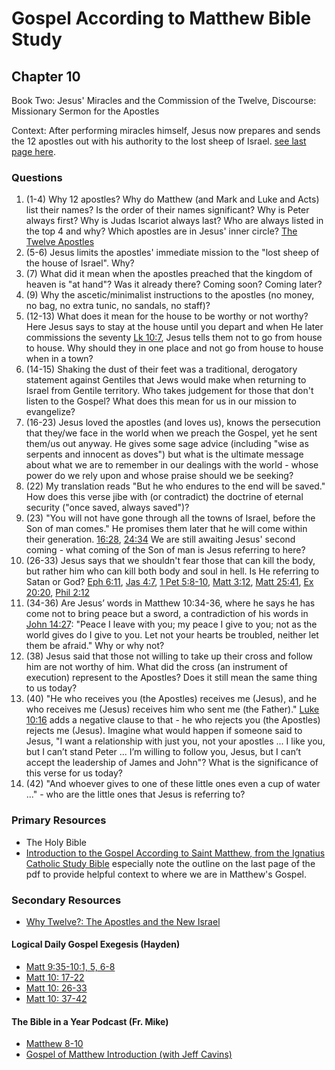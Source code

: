 # Gospel According to Matthew Bible Study

## Chapter 10

Book Two: Jesus' Miracles and the Commission of the Twelve, Discourse: Missionary Sermon for the Apostles

Context: After performing miracles himself, Jesus now prepares and sends the 12 apostles out with his authority to the lost sheep of Israel. [see last page here](https://drive.google.com/file/d/1IbrAF5TRJj90vyF3-0E3qVN-1Fx6pDYB/view?usp=drive_link). 

### Questions

1. (1-4) Why 12 apostles? Why do Matthew (and Mark and Luke and Acts) list their names? Is the order of their names significant? Why is Peter always first? Why is Judas Iscariot always last? Who are always listed in the top 4 and why? Which apostles are in Jesus' inner circle? [The Twelve Apostles](https://drive.google.com/file/d/1FxELC6On53dx3NVr5aeLWMcw9MRAG18R/view?usp=sharing)
1. (5-6) Jesus limits the apostles' immediate mission to the "lost sheep of the house of Israel". Why?
1. (7) What did it mean when the apostles preached that the kingdom of heaven is "at hand"? Was it already there? Coming soon? Coming later? 
1. (9) Why the ascetic/minimalist instructions to the apostles (no money, no bag, no extra tunic, no sandals, no staff)?  
1. (12-13) What does it mean for the house to be worthy or not worthy? Here Jesus says to stay at the house until you depart and when He later commissions the seventy [Lk 10:7](https://www.biblegateway.com/passage/?search=Lk%2010%3A7&version=RSVCE), Jesus tells them not to go from house to house. Why should they in one place and not go from house to house when in a town?
1. (14-15) Shaking the dust of their feet was a traditional, derogatory statement against Gentiles that Jews would make when returning to Israel from Gentile territory. Who takes judgement for those that don't listen to the Gospel? What does this mean for us in our mission to evangelize?
1. (16-23) Jesus loved the apostles (and loves us), knows the persecution that they/we face in the world when we preach the Gospel, yet he sent them/us out anyway. He gives some sage advice (including "wise as serpents and innocent as doves") but what is the ultimate message about what we are to remember in our dealings with the world - whose power do we rely upon and whose praise should we be seeking? 
1. (22) My translation reads "But he who endures to the end will be saved." How does this verse jibe with (or contradict) the doctrine of eternal security ("once saved, always saved")?
1. (23) "You will not have gone through all the towns of Israel, before the Son of man comes." He promises them later that he will come within their generation. [16:28](https://www.biblegateway.com/passage/?search=Mt%2016%3A28&version=RSVCE), [24:34](https://www.biblegateway.com/passage/?search=Mt%2024%3A34&version=RSVCE) We are still awaiting Jesus' second coming - what coming of the Son of man is Jesus referring to here?
1. (26-33) Jesus says that we shouldn't fear those that can kill the body, but rather him who can kill both body and soul in hell. Is He referring to Satan or God? [Eph 6:11](https://www.biblegateway.com/passage/?search=Eph%206%3A11&version=RSVCE), [Jas 4:7](https://www.biblegateway.com/passage/?search=Jas%204%3A7&version=RSVCE), [1 Pet 5:8-10](https://www.biblegateway.com/passage/?search=1%20Pet%205%3A8-10&version=RSVCE), [Matt 3:12](https://www.biblegateway.com/passage/?search=Matt%203%3A12&version=RSVCE), [Matt 25:41](https://www.biblegateway.com/passage/?search=Matt%2025%3A41&version=RSVCE), [Ex 20:20](https://www.biblegateway.com/passage/?search=Ex%2020%3A20&version=RSVCE), [Phil 2:12](https://www.biblegateway.com/passage/?search=Phil%202%3A12&version=RSVCE)
1. (34-36) Are Jesus’ words in Matthew 10:34-36, where he says he has come not to bring peace but a sword, a contradiction of his words in [John 14:27](https://www.biblegateway.com/passage/?search=John%2014%3A27&version=RSVCE): "Peace I leave with you; my peace I give to you; not as the world gives do I give to you. Let not your hearts be troubled, neither let them be afraid." Why or why not?
1. (38) Jesus said that those not willing to take up their cross and follow him are not worthy of him. What did the cross (an instrument of execution) represent to the Apostles? Does it still mean the same thing to us today?
1. (40) "He who receives you (the Apostles) receives me (Jesus), and he who receives me (Jesus) receives him who sent me (the Father)." [Luke 10:16](https://www.biblegateway.com/passage/?search=Luke%2010%3A16&version=RSVCE) adds a negative clause to that - he who rejects you (the Apostles) rejects me (Jesus). Imagine what would happen if someone said to Jesus, "I want a relationship with just you, not your apostles ... I like you, but I can’t stand Peter ... I’m willing to follow you, Jesus, but I can’t accept the leadership of James and John"? What is the significance of this verse for us today?
1. (42) "And whoever gives to one of these little ones even a cup of water ..." - who are the little ones that Jesus is referring to?

### Primary Resources

* The Holy Bible
* [Introduction to the Gospel According to Saint Matthew, from the Ignatius Catholic Study Bible](https://drive.google.com/file/d/1IbrAF5TRJj90vyF3-0E3qVN-1Fx6pDYB/view?usp=drive_link)
  especially note the outline on the last page of the pdf to provide helpful context to where we are in Matthew's
  Gospel.

### Secondary Resources
* [Why Twelve?: The Apostles and the New Israel](https://stpaulcenter.com/why-twelve-the-apostles-and-the-new-israel/)

#### Logical Daily Gospel Exegesis (Hayden)

* [Matt 9:35-10:1, 5, 6-8](https://open.spotify.com/episode/77EeMJqg5NSmd0Hzf9KsaD)
* [Matt 10: 17-22](https://open.spotify.com/episode/6xp3NIXCgVVmsXn8DuZz9j)
* [Matt 10: 26-33](https://open.spotify.com/episode/7G0760jPDegs5SX1EKWl4c)
* [Matt 10: 37-42](https://open.spotify.com/episode/554HiqGTKHzPWdPoc9L1pY)


#### The Bible in a Year Podcast (Fr. Mike)

* [Matthew 8-10](https://open.spotify.com/episode/5txRO8lSNinLwfbCEiEcOX)
* [Gospel of Matthew Introduction (with Jeff Cavins)](https://open.spotify.com/episode/4oKy0KCxtQWmdO6THASsGC)


